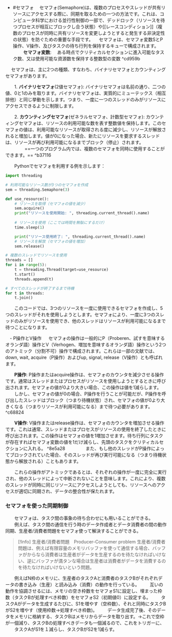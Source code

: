 
- #セマフォ
  　セマフォ(Semaphore)は、複数のプロセスやスレッドが共有リソースにアクセスする際に、同期を取るための一つの方法です。これは、コンピュータ科学における並行性制御の一部で、デッドロック（リソースを待つプロセスが相互にブロックし合う状態）や[[レースコンディション]]（複数のプロセスが同時に共有リソースを変更しようとすると発生する非決定性の状態）を防ぐための重要な手段です。
  　セマフォは、セマフォ変数SとP操作、V操作、及びタスクの待ち行列を保持するキューで構成されます。
  　
  　**セマフォ変数**:
  　ある時点でクリティカルセクションに進入可能なタスク数、又は使用可能な資源数を保持する整数型の変数 ^cd959b

　  セマフォは、主に2つの種類、すなわち、バイナリセマフォとカウンティングセマフォがあります。

　　1. **バイナリセマフォ**(2値セマフォ): バイナリセマフォは名前の通り、二つの値、0と1のみを取ります。バイナリセマフォは、実質的にミューテックス（相互排他）と同じ挙動を示します。つまり、一度に一つのスレッドのみがリソースにアクセスできるように制限します。

　　2. **カウンティングセマフォ**(ゼネラルセマフォ、計数型セマフォ): カウンティングセマフォは、リソースの利用可能な数を表す整数値を保持します。このセマフォの値は、利用可能なリソースが取得される度に減少し、リソースが解放されると増加します。値が0になった場合、新たにリソースを要求するスレッドは、リソースが再び利用可能になるまでブロック（停止）されます。
　　
　　==一つのプログラム内では、複数のセマフォを同時に使用することができます。== ^b37116

　　Pythonでセマフォを利用する例を示します：

```python
import threading

# 利用可能なリソース数が3つのセマフォを作成
sem = threading.Semaphore(3)

def use_resource():
    # リソースを取得（セマフォの値を減少）
    sem.acquire()
    print("リソースを使用開始: ", threading.current_thread().name)
    
    # リソースを使用（ここでは時間を無駄にするだけ）
    time.sleep(1)

    print("リソース使用終了: ", threading.current_thread().name)
    # リソースを解放（セマフォの値を増加）
    sem.release()

# 複数のスレッドでリソースを使用
threads = []
for i in range(5):
    t = threading.Thread(target=use_resource)
    t.start()
    threads.append(t)

# すべてのスレッドが終了するまで待機
for t in threads:
    t.join()
```

　　このコードでは、3つのリソースを一度に使用できるセマフォを作成し、5つのスレッドがそれを使用しようとします。セマフォにより、一度に3つのスレッドのみがリソースを使用でき、他のスレッドはリソースが利用可能になるまで待つことになります。

　- P操作とV操作
　  セマフォの操作は一般的にP（Proberen、試すを意味するオランダ語）操作とV（Verhogen、増加を意味するオランダ語）操作という2つのアトミック（分割不可）操作で構成されます。これらは一部の文献では、down, wait, acquire（P操作）およびup, signal, release（V操作）とも呼ばれます。

　　**P操作**: P操作またはacquire操作は、セマフォのカウンタを減少させる操作です。通常はスレッドまたはプロセスがリソースを使用しようとするときに呼び出されます。セマフォの値が0より大きい場合、この操作は値を1減らします。
　　しかし、セマフォの値が0の場合、P操作を行うことが可能だが、P操作を呼び出したスレッドはブロック（つまり待機状態）され、セマフォの値が0より大きくなる（つまりリソースが利用可能になる）まで待つ必要があります。 ^c68824

　　**V操作**: V操作またはrelease操作は、セマフォのカウンタを増加させる操作です。これは通常、スレッドまたはプロセスがリソースの使用を終了したときに呼び出されます。この操作はセマフォの値を1増加させます。待ち行列にタスクが存在すればセマフォ変数の値を1だけ減らし、先頭のタスクをクリティカルセクションに入れる。 ^8e5a28
　　
　　また、もし他のスレッドがP操作によってブロックされていた場合、そのスレッドが再び実行可能になる（つまり待機状態から解放される）こともあります。

　　これらの操作がアトミックであるとは、それぞれの操作が一度に完全に実行され、他のスレッドによって中断されないことを意味します。これにより、複数のスレッドが同時に同じリソースにアクセスしようとしても、リソースへのアクセスが適切に同期され、データの整合性が保たれます。

### セマフォを使った同期制御
　　セマフォは、タスク間の事象の待ち合わせにも用いることができる。
　　例えば、タスク間の通信を行う時のデータ作成者とデータ消費者の間の動作同期、生産者/消費者問題をセマフォ使って解決することができる。
　　
> [!Info] 生産者/消費者問題　Producer-Consumer problem
> 生産者/消費者問題は、例えば有限容量のメモリバッファを使って通信する場合、バッファがからなら消費者は生産者がデータを生産するのを待たなければいけない、逆にバッファが満タンな場合は生産者は消費者がデータを消費するのを待たなければいけないという問題。

　　例えばN枠のメモリに、生産者のタスクAと消費者のタスクBがそれぞれデータの書き込み（生産）と読み込み（消費）の動作を行っている。
　　互いの動作を協調させるには、メモリの空き枠数をセマフォS1に設定し、埋まった枠数（タスクBが処理すべき枠数）をセマフォS2（初期値0）に設定する。
　　タスクAがデータを生成するたびに、S1を増やす（空枠数）、それと同時にタスクBがS2を増やす（使用枠数->処理すべき枠数)。
　　データ生成完了後、そのデータをメモリに格納する、タスクBはメモリからデータを取り出す。->これで空枠が一個減り、タスクBの処理すべきデータも一個減るので、これをトリガーに、
　　タスクAがS1を１減らし、タスクBがS2を1減らす。 
　　